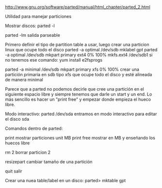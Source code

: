 http://www.gnu.org/software/parted/manual/html_chapter/parted_2.html

Utilidad para manejar particiones


Mostrar discos:
parted -l

parted -lm
 salida parseable

Primero definir el tipo de partition table a usar, luego crear una particion linux que ocupe todo el disco
parted -a optimal /dev/sdb mklabel gpt
parted -a optimal /dev/sdb mkpart primary ext4 0% 100%
mkfs.ext4 /dev/sdb1
  si no tenemos ese comando: yum install e2fsprogs

parted -a minimal /dev/sdb mkpart primary xfs 0% 100%
  crear una partición primaria en sdb tipo xfs que ocupe todo el disco y esté alineada de manera minimal

Parece que a parted no podemos decirle que cree una partición en el siguiente espacio libre y siempre tenemos que darle un start y un end.
Lo más sencillo es hacer un "print free" y empezar donde empieza el hueco libre.



Modo interactivo:
parted /dev/sda
  entramos en modo interactivo para editar el disco sda


Comandos dentro de parted:

print
  mostrar particiones
unit MB print free
  mostrar en MB y enseñando los huecos libre

rm 2
  borrar particion 2

resizepart
  cambiar tamaño de una partición

quit
  salir


Crear una nuea table/label en un disco:
parted> mktable gpt
